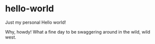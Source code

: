 # hello-world
Just my personal Hello world!

Why, howdy! What a fine day to be swaggering around in the wild, wild west.
